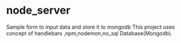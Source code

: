 # node_server
Sample form to input data and store it to mongodb 
This project uses concept of handlebars ,npm,nodemon,no_sql Database(Mongodb).

